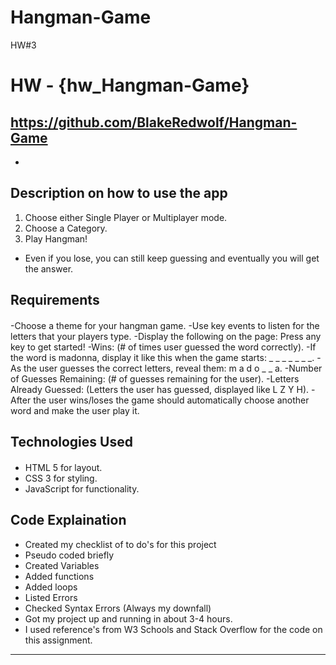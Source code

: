 # Hangman-Game
HW#3
# HW - {hw_Hangman-Game}

## https://github.com/BlakeRedwolf/Hangman-Game
 - 

## Description on how to use the app
1. Choose either Single Player or Multiplayer mode.
2. Choose a Category.
3. Play Hangman!
- Even if you lose, you can still keep guessing and eventually you will get the answer.
## Requirements
#### 
-Choose a theme for your hangman game.
-Use key events to listen for the letters that your players type.
-Display the following on the page:
Press any key to get started!
-Wins: (# of times user guessed the word correctly).
-If the word is madonna, display it like this when the game starts: _ _ _ _ _ _ _.
-As the user guesses the correct letters, reveal them: m a d o _  _ a.
-Number of Guesses Remaining: (# of guesses remaining for the user).
-Letters Already Guessed: (Letters the user has guessed, displayed like L Z Y H).
-After the user wins/loses the game should automatically choose another word and make the user play it.

## Technologies Used
####
- HTML 5 for layout.
- CSS 3 for styling.
- JavaScript for functionality.

## Code Explaination
- Created my checklist of to do's for this project
- Pseudo coded briefly
- Created Variables
- Added functions
- Added loops
- Listed Errors
- Checked Syntax Errors (Always my downfall)
- Got my project up and running in about 3-4 hours.
- I used reference's from W3 Schools and Stack Overflow for the code on this assignment.

-------------